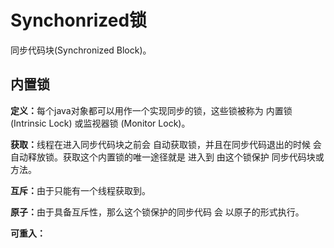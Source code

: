 # Synchonrized锁

同步代码块(Synchronized Block)。

## 内置锁

<b>定义：</b>每个java对象都可以用作一个实现同步的锁，这些锁被称为 内置锁(Intrinsic Lock) 或监视器锁 (Monitor Lock)。

<b>获取：</b>线程在进入同步代码块之前会 自动获取锁，并且在同步代码退出的时候 会自动释放锁。获取这个内置锁的唯一途径就是 进入到 由这个锁保护 同步代码块或方法。

<b>互斥：</b>由于只能有一个线程获取到。

<b>原子：</b>由于具备互斥性，那么这个锁保护的同步代码 会 以原子的形式执行。

<b>可重入：</b>

